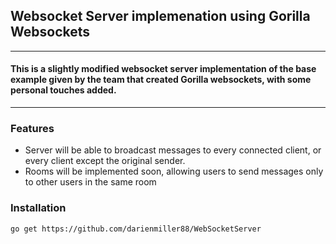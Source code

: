 ## Websocket Server implemenation using Gorilla Websockets

<hr />

#### This is a slightly modified websocket server implementation of the base example given by the team that created Gorilla websockets, with some personal touches added.

<hr />

### Features
- Server will be able to broadcast messages to every connected client, or every client except the original sender.
- Rooms will be implemented soon, allowing users to send messages only to other users in the same room

### Installation
`go get https://github.com/darienmiller88/WebSocketServer`
